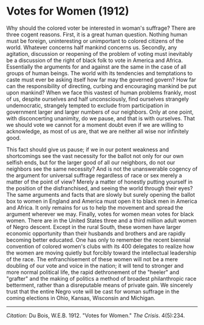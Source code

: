 <!--
title:   Votes for Women
author:  Du Bois, W.E.B.
journal: The Crisis
year:    1912
volume:  4
issue:   5
pages:   234
-->
# Votes for Women (1912)

Why should the colored voter be interested in woman's suffrage? There are three cogent reasons. First, it is a great human question. Nothing human must be foreign, uninteresting or unimportant to colored citizens of the world. Whatever concerns half mankind concerns us. Secondly, any agitation, discussion or reopening of the problem of voting must inevitably be a discussion of the right of black folk to vote in America and Africa. Essentially the arguments for and against are the same in the case of all groups of human beings. The world with its tendencies and temptations to caste must ever be asking itself how far may the governed govern? How far can the responsibility of directing, curbing and encouraging mankind be put upon mankind? When we face this vastest of human problems frankly, most of us, despite ourselves and half unconsciously, find ourselves strangely undemocratic, strangely tempted to exclude from participation in government larger and larger numbers of our neighbors. Only at one point, with disconcerting unanimity, do we pause, and that is with ourselves. That we should vote we cannot for a moment doubt even if we are willing to acknowledge, as most of us are, that we are neither all wise nor infinitely good.

This fact should give us pause; if we in our potent weakness and shortcomings see the vast necessity for the ballot not only for our own selfish ends, but for the larger good of all our neighbors, do not our neighbors see the same necessity? And is not the unanswerable cogency of the argument for universal suffrage regardless of race or sex merely a matter of the point of view? Merely a matter of honestly putting yourself in the position of the disfranchised, and seeing the world through their eyes? The same arguments and facts that are slowly but surely opening the ballot box to women in England and America must open it to black men in America and Africa. It only remains for us to help the movement and spread the argument wherever we may. Finally, votes for women mean votes for black women. There are in the United States three and a third million adult women of Negro descent. Except in the rural South, these women have larger economic opportunity than their husbands and brothers and are rapidly becoming better educated. One has only to remember the recent biennial convention of colored women's clubs with its 400 delegates to realize how the women are moving quietly but forcibly toward the intellectual leadership of the race. The enfranchisement of these women will not be a mere doubling of our vote and voice in the nation; it will tend to stronger and more normal political life, the rapid dethronement of the "heeler" and "grafter" and the making of politics a method of broadest philanthropic race betterment, rather than a disreputable means of private gain. We sincerely trust that the entire Negro vote will be cast for woman suffrage in the coming elections in Ohio, Kansas, Wisconsin and Michigan.

_________________
*Citation:* Du Bois, W.E.B. 1912. "Votes for Women." *The Crisis*. 4(5):234.
